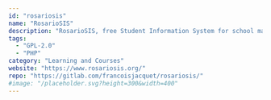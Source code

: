 ```yaml
---
id: "rosariosis"
name: "RosarioSIS"
description: "RosarioSIS, free Student Information System for school management."
tags:
  - "GPL-2.0"
  - "PHP"
category: "Learning and Courses"
website: "https://www.rosariosis.org/"
repo: "https://gitlab.com/francoisjacquet/rosariosis/"
#image: "/placeholder.svg?height=300&width=400"
---
```


